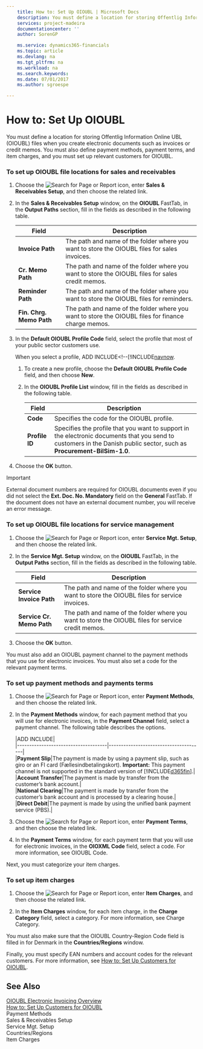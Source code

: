 ```yaml
---
    title: How to: Set Up OIOUBL | Microsoft Docs
    description: You must define a location for storing Offentlig Information Online UBL (OIOUBL) files when you create electronic documents such as invoices or credit memos. You must also define payment methods, payment terms, and item charges, and you must set up relevant customers for OIOUBL.
    services: project-madeira
    documentationcenter: ''
    author: SorenGP

    ms.service: dynamics365-financials
    ms.topic: article
    ms.devlang: na
    ms.tgt_pltfrm: na
    ms.workload: na
    ms.search.keywords:
    ms.date: 07/01/2017
    ms.author: sgroespe

---
```

# How to: Set Up OIOUBL
You must define a location for storing Offentlig Information Online UBL (OIOUBL) files when you create electronic documents such as invoices or credit memos. You must also define payment methods, payment terms, and item charges, and you must set up relevant customers for OIOUBL.  
  
### To set up OIOUBL file locations for sales and receivables  
  
1.  Choose the ![Search for Page or Report](media/ui-search/search_small.png "Search for Page or Report icon") icon, enter **Sales & Receivables Setup**, and then choose the related link.  
  
2.  In the **Sales & Receivables Setup** window, on the **OIOUBL** FastTab, in the **Output Paths** section, fill in the fields as described in the following table.  
  
    |Field|Description|  
    |---------------------------------|---------------------------------------|  
    |**Invoice Path**|The path and name of the folder where you want to store the OIOUBL files for sales invoices.|  
    |**Cr. Memo Path**|The path and name of the folder where you want to store the OIOUBL files for sales credit memos.|  
    |**Reminder Path**|The path and name of the folder where you want to store the OIOUBL files for reminders.|  
    |**Fin. Chrg. Memo Path**|The path and name of the folder where you want to store the OIOUBL files for finance charge memos.|  
  
3.  In the **Default OIOUBL Profile Code** field, select the profile that most of your public sector customers use.  
  
     When you select a profile, ADD INCLUDE<!--[!INCLUDE[navnow](includes/oioubl-electronic-invoicing-overview.md).  
  
    1.  To create a new profile, choose the **Default OIOUBL Profile Code** field, and then choose **New**.  
  
    2.  In the **OIOUBL Profile List** window, fill in the fields as described in the following table.  
  
        |Field|Description|  
        |---------------------------------|---------------------------------------|  
        |**Code**|Specifies the code for the OIOUBL profile.|  
        |**Profile ID**|Specifies the profile that you want to support in the electronic documents that you send to customers in the Danish public sector, such as **Procurement-BilSim-1.0**.|  
  
4.  Choose the **OK** button.  
  
> [!IMPORTANT]  
>  External document numbers are required for OIOUBL documents even if you did not select the **Ext. Doc. No. Mandatory** field on the **General** FastTab. If the document does not have an external document number, you will receive an error message.  
  
### To set up OIOUBL file locations for service management  
  
1.  Choose the ![Search for Page or Report](media/ui-search/search_small.png "Search for Page or Report icon") icon, enter **Service Mgt. Setup**, and then choose the related link.  
  
2.  In the **Service Mgt. Setup** window, on the **OIOUBL** FastTab, in the **Output Paths** section, fill in the fields as described in the following table.  
  
    |Field|Description|  
    |---------------------------------|---------------------------------------|  
    |**Service Invoice Path**|The path and name of the folder where you want to store the OIOUBL files for service invoices.|  
    |**Service Cr. Memo Path**|The path and name of the folder where you want to store the OIOUBL files for service credit memos.|  
  
3.  Choose the **OK** button.  
  
 You must also add an OIOUBL payment channel to the payment methods that you use for electronic invoices. You must also set a code for the relevant payment terms.  
  
### To set up payment methods and payments terms  
  
1.  Choose the ![Search for Page or Report](media/ui-search/search_small.png "Search for Page or Report icon") icon, enter **Payment Methods**, and then choose the related link.  
  
2.  In the **Payment Methods** window, for each payment method that you will use for electronic invoices, in the **Payment Channel** field, select a payment channel. The following table describes the options.  
  
    |ADD INCLUDE<!--[!INCLUDE[bp_optionsheading](includes/bp_tabledescription_md.md)]-->|  
    |-------------------------------------|---------------------------------------|  
    |**Payment Slip**|The payment is made by using a payment slip, such as giro or an FI card (Fællesindbetalingskort). **Important:**  This payment channel is not supported in the standard version of [!INCLUDE[d365fin](../../includes/d365fin_md.md)].|  
    |**Account Transfer**|The payment is made by transfer from the customer’s bank account.|  
    |**National Clearing**|The payment is made by transfer from the customer’s bank account and is processed by a clearing house.|  
    |**Direct Debit**|The payment is made by using the unified bank payment service (PBS).|  
  
3.  Choose the ![Search for Page or Report](media/ui-search/search_small.png "Search for Page or Report icon") icon, enter **Payment Terms**, and then choose the related link.  
  
4.  In the **Payment Terms** window, for each payment term that you will use for electronic invoices, in the **OIOXML Code** field, select a code. For more information, see OIOUBL Code.  
  
 Next, you must categorize your item charges.  
  
### To set up item charges  
  
1.  Choose the ![Search for Page or Report](media/ui-search/search_small.png "Search for Page or Report icon") icon, enter **Item Charges**, and then choose the related link.  
  
2.  In the **Item Charges** window, for each item charge, in the **Charge Category** field, select a category. For more information, see Charge Category.  
  
 You must also make sure that the OIOUBL Country-Region Code field is filled in for Denmark in the **Countries/Regions** window.  
  
 Finally, you must specify EAN numbers and account codes for the relevant customers. For more information, see [How to: Set Up Customers for OIOUBL](how-to-set-up-customers-for-oioubl.md).  
  
## See Also  
 [OIOUBL Electronic Invoicing Overview](oioubl-electronic-invoicing-overview.md)   
 [How to: Set Up Customers for OIOUBL](how-to-set-up-customers-for-oioubl.md)   
 Payment Methods   
 Sales & Receivables Setup   
 Service Mgt. Setup   
 Countries/Regions   
 Item Charges
